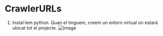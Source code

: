 # CrawlerURLs
1. Instal·lem python. Quan el tinguem, creem un entorn virtual on estarà ubicat tot el projecte.
   ![image](https://github.com/user-attachments/assets/3fd2328d-c6ac-4478-b1d5-9a67bd58950b)
